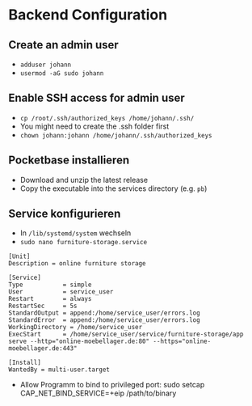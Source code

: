 # Backend Configuration

## Create an admin user

- `adduser johann`
- `usermod -aG sudo johann`

## Enable SSH access for admin user

- `cp /root/.ssh/authorized_keys /home/johann/.ssh/`
- You might need to create the .ssh folder first
- `chown johann:johann /home/johann/.ssh/authorized_keys`

## Pocketbase installieren

- Download and unzip the latest release
- Copy the executable into the services directory (e.g. `pb`)

## Service konfigurieren

- In `/lib/systemd/system` wechseln
- `sudo nano furniture-storage.service`

```
[Unit]
Description = online furniture storage

[Service]
Type           = simple
User           = service_user
Restart        = always
RestartSec     = 5s
StandardOutput = append:/home/service_user/errors.log
StandardError  = append:/home/service_user/errors.log
WorkingDirectory = /home/service_user
ExecStart      = /home/service_user/service/furniture-storage/app serve --http="online-moebellager.de:80" --https="online-moebellager.de:443"

[Install]
WantedBy = multi-user.target
```

- Allow Programm to bind to privileged port: sudo setcap CAP_NET_BIND_SERVICE=+eip /path/to/binary
